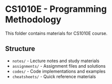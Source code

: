 # CS1010E - Programming Methodology

This folder contains materials for CS1010E course.

## Structure
- `notes/` - Lecture notes and study materials
- `assignments/` - Assignment files and solutions
- `codes/` - Code implementations and examples
- `cheatsheets/` - Quick reference materials
